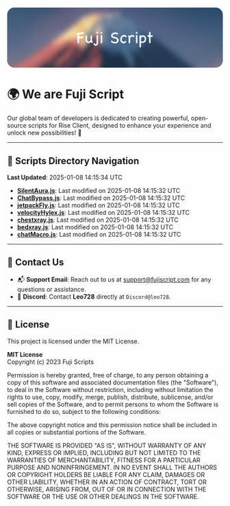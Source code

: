 ![Banner](.github/b.webp)

# 🌍 **We are Fuji Script**

Our global team of developers is dedicated to creating powerful, open-source scripts for Rise Client, designed to enhance your experience and unlock new possibilities! 🌟

---
<!-- SCRIPTS_NAVIGATION_START -->
## 📂 **Scripts Directory Navigation**

**Last Updated**: 2025-01-08 14:15:34 UTC

- **[SilentAura.js](scripts/SilentAura.js)**: Last modified on 2025-01-08 14:15:32 UTC
- **[ChatBypass.js](scripts/ChatBypass.js)**: Last modified on 2025-01-08 14:15:32 UTC
- **[jetpackFly.js](scripts/jetpackFly.js)**: Last modified on 2025-01-08 14:15:32 UTC
- **[velocityHylex.js](scripts/velocityHylex.js)**: Last modified on 2025-01-08 14:15:32 UTC
- **[chestxray.js](scripts/chestxray.js)**: Last modified on 2025-01-08 14:15:32 UTC
- **[bedxray.js](scripts/bedxray.js)**: Last modified on 2025-01-08 14:15:32 UTC
- **[chatMacro.js](scripts/chatMacro.js)**: Last modified on 2025-01-08 14:15:32 UTC

<!-- SCRIPTS_NAVIGATION_END -->

---

## 💬 **Contact Us**  
- 📬 **Support Email**: Reach out to us at [support@fujiscript.com](mailto:support@fujiscript.com) for any questions or assistance.  
- 💬 **Discord**: Contact **Leo728** directly at `Discord@leo728`.

---

## 📜 **License**

This project is licensed under the MIT License.  

**MIT License**  
Copyright (c) 2023 Fuji Scripts  

Permission is hereby granted, free of charge, to any person obtaining a copy of this software and associated documentation files (the "Software"), to deal in the Software without restriction, including without limitation the rights to use, copy, modify, merge, publish, distribute, sublicense, and/or sell copies of the Software, and to permit persons to whom the Software is furnished to do so, subject to the following conditions:  

The above copyright notice and this permission notice shall be included in all copies or substantial portions of the Software.  

THE SOFTWARE IS PROVIDED "AS IS", WITHOUT WARRANTY OF ANY KIND, EXPRESS OR IMPLIED, INCLUDING BUT NOT LIMITED TO THE WARRANTIES OF MERCHANTABILITY, FITNESS FOR A PARTICULAR PURPOSE AND NONINFRINGEMENT. IN NO EVENT SHALL THE AUTHORS OR COPYRIGHT HOLDERS BE LIABLE FOR ANY CLAIM, DAMAGES OR OTHER LIABILITY, WHETHER IN AN ACTION OF CONTRACT, TORT OR OTHERWISE, ARISING FROM, OUT OF OR IN CONNECTION WITH THE SOFTWARE OR THE USE OR OTHER DEALINGS IN THE SOFTWARE.  
